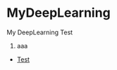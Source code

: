 # MyDeepLearning
My DeepLearning Test

1. aaa  
* <span>     [Test](https://github.com/pkwin927/MyDeepLearning/blob/master/Jupyter/Test1.ipynb)
